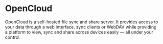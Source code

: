 # OpenCloud
OpenCloud is a self-hosted file sync and share server. It provides access to your data through a web interface, sync clients or WebDAV while providing a platform to view, sync and share across devices easily — all under your control.
